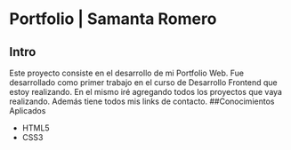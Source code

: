 # Portfolio | Samanta Romero
## Intro
Este proyecto consiste en el desarrollo de mi Portfolio Web.
Fue desarrollado como primer trabajo en el curso de Desarrollo Frontend que estoy realizando. En el mismo iré agregando todos los proyectos que vaya realizando. Además tiene todos mis links de contacto.
##Conocimientos Aplicados
- HTML5
- CSS3
